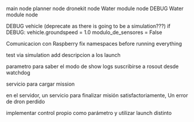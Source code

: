 main node
planner node
dronekit node
Water module node
DEBUG Water module node


DEBUG vehicle (deprecate as there is going to be a simulation???)
	if DEBUG:
	vehicle.groundspeed = 1.0
	modulo_de_sensores = False
	
Comunicacion con Raspberry
fix namespaces before running everything

test via simulation
add descripcion a los launch


parametro para saber el modo de show logs suscribirse a rosout desde watchdog

servicio para cargar mission

en el servidor, un servicio para finalizar misión satisfactoriamente, 
Un error de dron perdido


implementar control propio como parámetro y utilizar launch distinto

